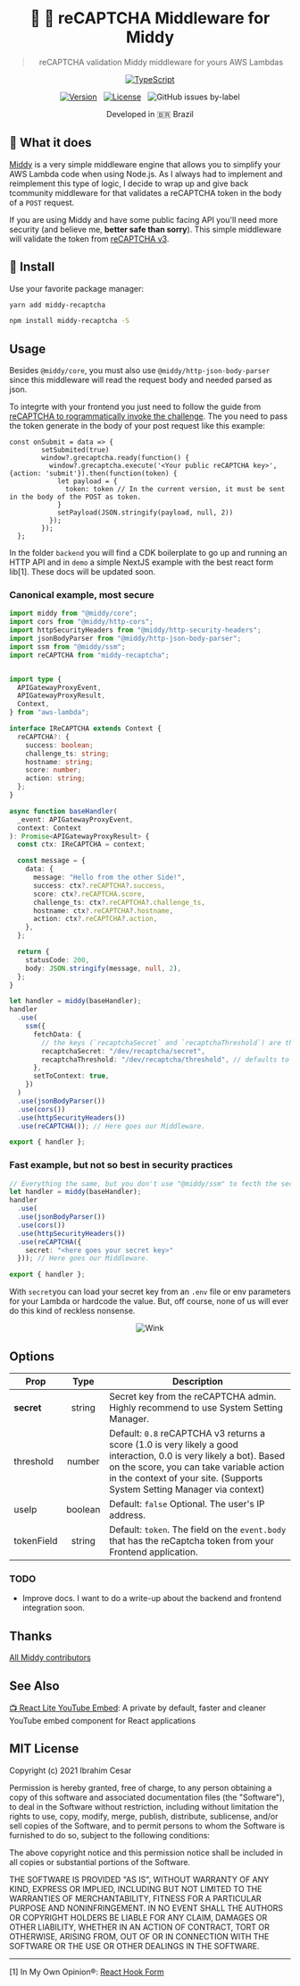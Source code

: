  <div align="center">
 
  <h1>🛵 🔐  reCAPTCHA Middleware for Middy</h1>
  <blockquote>reCAPTCHA validation Middy middleware for yours AWS Lambdas</blockquote>

  [![TypeScript](https://badges.frapsoft.com/typescript/code/typescript.svg?v=101)](https://github.com/ellerbrock/typescript-badges/)
  
[![Version](https://img.shields.io/npm/v/middy-recaptcha?label=latest%20version)](https://www.npmjs.com/package/middy-recaptcha
)&nbsp; &nbsp;[![License](https://badgen.net/github/license/ibrahimcesar/middy-recaptcha)](./LICENSE)&nbsp; &nbsp;![GitHub issues by-label](https://img.shields.io/github/issues/ibrahimcesar/middy-recaptcha/bug)

<p>Developed in 🇧🇷 <span role="img" aria-label="Flag for Brazil">Brazil</p>

</div>

## 🛵 What it does

[Middy](https://middy.js.org/) is a very simple middleware engine that allows you to simplify your AWS Lambda code when using Node.js. As I always had to implement and reimplement this type of logic, I decide to wrap up and give back tcommunity middleware for that validates a reCAPTCHA token in the body of a `POST` request.

If you are using Middy and have some public facing API you'll need more security (and believe me, **better safe than sorry**). This simple middleware will validate the token from [reCAPTCHA v3](https://developers.google.com/recaptcha/docs/v3).

## 🚀 Install

Use your favorite package manager:

```bash
yarn add middy-recaptcha
```

```bash
npm install middy-recaptcha -S
```

## Usage

Besides `@middy/core`, you must also use `@middy/http-json-body-parser` since this middleware will read the request body and needed parsed as json.


To integrte with your frontend you just need to follow the guide from [reCAPTCHA to rogrammatically invoke the challenge](https://developers.google.com/recaptcha/docs/v3#programmatically_invoke_the_challenge). The you need to pass the token generate in the body of your post request like this example:

```tsx
const onSubmit = data => {
        setSubmited(true)
        window?.grecaptcha.ready(function() {
          window?.grecaptcha.execute('<Your public reCAPTCHA key>', {action: 'submit'}).then(function(token) {
            let payload = {
              token: token // In the current version, it must be sent in the body of the POST as token.
            }
            setPayload(JSON.stringify(payload, null, 2))
          });
        });
  };
```
In the folder `backend` you will find a CDK boilerplate to go up and running an HTTP API and in `demo` a simple NextJS example with the best react form lib[1]. These docs will be updated soon.

### Canonical example, most secure

```ts
import middy from "@middy/core";
import cors from "@middy/http-cors";
import httpSecurityHeaders from "@middy/http-security-headers";
import jsonBodyParser from "@middy/http-json-body-parser";
import ssm from "@middy/ssm";
import reCAPTCHA from "middy-recaptcha";


import type {
  APIGatewayProxyEvent,
  APIGatewayProxyResult,
  Context,
} from "aws-lambda";

interface IReCAPTCHA extends Context {
  reCAPTCHA?: {
    success: boolean;
    challenge_ts: string;
    hostname: string;
    score: number;
    action: string;
  };
}

async function baseHandler(
  _event: APIGatewayProxyEvent,
  context: Context
): Promise<APIGatewayProxyResult> {
  const ctx: IReCAPTCHA = context;

  const message = {
    data: {
      message: "Hello from the other Side!",
      success: ctx?.reCAPTCHA?.success,
      score: ctx?.reCAPTCHA.score,
      challenge_ts: ctx?.reCAPTCHA?.challenge_ts,
      hostname: ctx?.reCAPTCHA?.hostname,
      action: ctx?.reCAPTCHA?.action,
    },
  };

  return {
    statusCode: 200,
    body: JSON.stringify(message, null, 2),
  };
}

let handler = middy(baseHandler);
handler
  .use(
    ssm({
      fetchData: {
        // the keys (`recaptchaSecret` and `recaptchaThreshold`) are the keys picked up in `context` by `reCAPTCHA()`, if specified
        recaptchaSecret: "/dev/recaptcha/secret",
        recaptchaThreshold: "/dev/recaptcha/threshold", // defaults to 0.8 if not specified
      },
      setToContext: true,
    })
  )
  .use(jsonBodyParser())
  .use(cors())
  .use(httpSecurityHeaders())
  .use(reCAPTCHA()); // Here goes our Middleware. 

export { handler };
```
### Fast example, but not so best in security practices

```ts
// Everything the same, but you don't use "@middy/ssm" to fecth the secret key to validate in the backend your webapp, so it will need to pass the value as string as 'secret'. 
let handler = middy(baseHandler);
handler
  .use(
  .use(jsonBodyParser())
  .use(cors())
  .use(httpSecurityHeaders())
  .use(reCAPTCHA({
    secret: "<here goes your secret key>"
  })); // Here goes our Middleware.

export { handler };
```

With `secret`you can load your secret key from an `.env` file or env parameters for your Lambda or hardcode the value. But, off course, none of us will ever do this kind of reckless nonsense.

 <div align="center">
 
 ![Wink](https://media.giphy.com/media/6ra84Uso2hoir3YCgb/giphy.gif)
 
 
</div>

## Options

| Prop   |      Type      |  Description |
|----------|:--------:|------------|
| **secret** | string | Secret key from the reCAPTCHA admin. Highly recommend to use System Setting Manager.|
| threshold | number | Default: `0.8`  reCAPTCHA v3 returns a score (1.0 is very likely a good interaction, 0.0 is very likely a bot). Based on the score, you can take variable action in the context of your site. (Supports System Setting Manager via context)  |
| useIp | boolean |    Default: `false` Optional. The user's IP address. |
| tokenField | string | Default: `token`. The field on the `event.body` that has the reCaptcha token from your Frontend application. |

### TODO
- Improve docs. I want to do a write-up about the backend and frontend integration soon.

## Thanks

[All Middy contributors](https://github.com/middyjs/middy/graphs/contributors)

## See Also

[📺  React Lite YouTube Embed](https://github.com/ibrahimcesar/react-lite-youtube-embed/): A private by default, faster and cleaner YouTube embed component for React applications


## MIT License

Copyright (c) 2021 Ibrahim Cesar

Permission is hereby granted, free of charge, to any person obtaining a copy
of this software and associated documentation files (the "Software"), to deal
in the Software without restriction, including without limitation the rights
to use, copy, modify, merge, publish, distribute, sublicense, and/or sell
copies of the Software, and to permit persons to whom the Software is
furnished to do so, subject to the following conditions:

The above copyright notice and this permission notice shall be included in all
copies or substantial portions of the Software.

THE SOFTWARE IS PROVIDED "AS IS", WITHOUT WARRANTY OF ANY KIND, EXPRESS OR
IMPLIED, INCLUDING BUT NOT LIMITED TO THE WARRANTIES OF MERCHANTABILITY,
FITNESS FOR A PARTICULAR PURPOSE AND NONINFRINGEMENT. IN NO EVENT SHALL THE
AUTHORS OR COPYRIGHT HOLDERS BE LIABLE FOR ANY CLAIM, DAMAGES OR OTHER
LIABILITY, WHETHER IN AN ACTION OF CONTRACT, TORT OR OTHERWISE, ARISING FROM,
OUT OF OR IN CONNECTION WITH THE SOFTWARE OR THE USE OR OTHER DEALINGS IN THE
SOFTWARE.

-------

[1] In My Own Opinion®: [React Hook Form](https://react-hook-form.com/)

